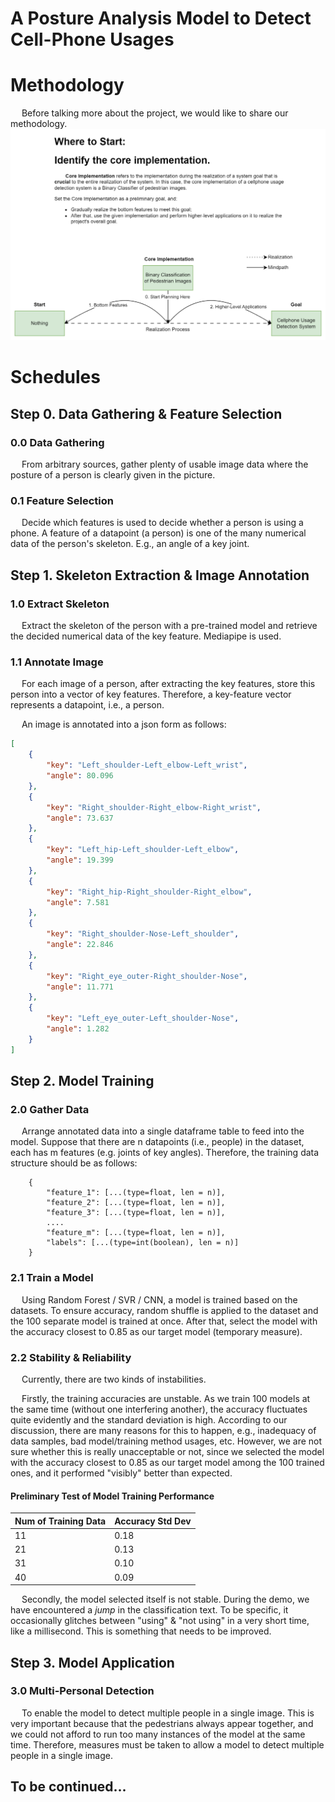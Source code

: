 # A Posture Analysis Model to Detect Cell-Phone Usages

# Methodology
&emsp; Before talking more about the project, we would like to share our methodology.
![methodology.png](project_documents%2FREADME_images%2Fmethodology.png)

# Schedules
## Step 0. Data Gathering & Feature Selection
### 0.0 Data Gathering
&emsp; From arbitrary sources, gather plenty of usable image data where 
the posture of a person is clearly given in the picture.

### 0.1 Feature Selection
&emsp; Decide which features is used to decide whether a person is using a phone.
A feature of a datapoint (a person) is one of the many numerical data of the person's
skeleton. E.g., an angle of a key joint.


## Step 1. Skeleton Extraction & Image Annotation
### 1.0 Extract Skeleton
&emsp; Extract the skeleton of the person with a pre-trained model and retrieve
the decided numerical data of the key feature. Mediapipe is used.

### 1.1 Annotate Image
&emsp; For each image of a person, after extracting the key features, store this person
into a vector of key features. Therefore, a key-feature vector represents a datapoint,
i.e., a person.

&emsp; An image is annotated into a json form as follows:
```json
[
    {
        "key": "Left_shoulder-Left_elbow-Left_wrist",
        "angle": 80.096
    },
    {
        "key": "Right_shoulder-Right_elbow-Right_wrist",
        "angle": 73.637
    },
    {
        "key": "Left_hip-Left_shoulder-Left_elbow",
        "angle": 19.399
    },
    {
        "key": "Right_hip-Right_shoulder-Right_elbow",
        "angle": 7.581
    },
    {
        "key": "Right_shoulder-Nose-Left_shoulder",
        "angle": 22.846
    },
    {
        "key": "Right_eye_outer-Right_shoulder-Nose",
        "angle": 11.771
    },
    {
        "key": "Left_eye_outer-Left_shoulder-Nose",
        "angle": 1.282
    }
]
```

## Step 2. Model Training
### 2.0 Gather Data
&emsp; Arrange annotated data into a single dataframe table to feed into the model.
Suppose that there are n datapoints (i.e., people) in the dataset, each has m features 
(e.g. joints of key angles). Therefore, the training data structure should be as follows:
```console
    {
        "feature_1": [...(type=float, len = n)],
        "feature_2": [...(type=float, len = n)],
        "feature_3": [...(type=float, len = n)],
        ....
        "feature_m": [...(type=float, len = n)],
        "labels": [...(type=int(boolean), len = n)]
    }
```

### 2.1 Train a Model
&emsp; Using Random Forest / SVR / CNN, a model is trained based on the datasets. To ensure
accuracy, random shuffle is applied to the dataset and the 100 separate model is trained at once.
After that, select the model with the accuracy closest to 0.85 as our target model (temporary measure).

### 2.2 Stability & Reliability
&emsp; Currently, there are two kinds of instabilities.

&emsp; Firstly, the training accuracies are unstable. As we train 100 models at the same time (without one interfering
another), the accuracy fluctuates quite evidently and the standard deviation is high. According to our discussion,
there are many reasons for this to happen, e.g., inadequacy of data samples, bad model/training method usages, etc. 
However, we are not sure whether this is really unacceptable or not, since we selected the model with the accuracy 
closest to 0.85 as our target model among the 100 trained ones, and it performed "visibly" better than expected.

#### Preliminary Test of Model Training Performance
| Num of Training Data | Accuracy Std Dev |
|----------------------|------------------|
| 11                   | 0.18             |
| 21                   | 0.13             |
| 31                   | 0.10             |
| 40                   | 0.09             |

&emsp; Secondly, the model selected itself is not stable. During the demo, we have encountered a *jump* in the 
classification text. To be specific, it occasionally glitches between "using" & "not using" in a very short time, like
a millisecond. This is something that needs to be improved.

## Step 3. Model Application
### 3.0 Multi-Personal Detection
&emsp; To enable the model to detect multiple people in a single image. This is very important because that the
pedestrians always appear together, and we could not afford to run too many instances of the model at the same time.
Therefore, measures must be taken to allow a model to detect multiple people in a single image.

## To be continued...